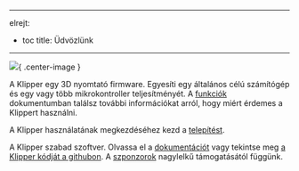 ***

elrejt:

- toc title: Üdvözlünk

***

![](img/klipper-logo.png){ .center-image }

A Klipper egy 3D nyomtató firmware. Egyesíti egy általános célú számítógép és egy vagy több mikrokontroller teljesítményét. A [funkciók](Features.md) dokumentumban találsz további információkat arról, hogy miért érdemes a Klippert használni.

A Klipper használatának megkezdéséhez kezd a [telepítést](Installation.md).

A Klipper szabad szoftver. Olvassa el a [dokumentációt](Overview.md) vagy tekintse meg [a Klipper kódját a githubon](https://github.com/Klipper3d/klipper). A [szponzorok](Sponsors.md) nagylelkű támogatásától függünk.
